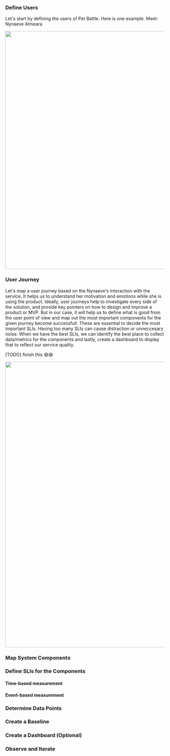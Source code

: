 ### Define Users
Let's start by defining the users of Pet Battle. Here is one example. Meet: Nynaeve Almeara

<img src="3-return-of-the-monitoring/images/user-1.jpg" width="750">

### User Journey

Let's map a user journey based on the Nynaeve's interaction with the service. It helps us to understand her motivation and emotions while she is using the product. Ideally, user journeys help to investigate every side of the solution, and provide key pointers on how to design and improve a product or MVP. But in our case, it will help us to define what is good from the user point of view and map out the most important components for the given journey become successfull. These are essential to decide the most important SLIs. Having too many SLIs can cause distraction or unneccesary noise. When we have the best SLIs, we can identify the best place to collect data/metrics for the components and lastly, create a dashboard to display that to reflect our service quality.

[TODO] finish this 😅😅

<img src="3-return-of-the-monitoring/images/user-journey-map-1.jpg" width="900">

### Map System Components


### Define SLIs for the Components

#### Time-based measurement

#### Event-based measurement

### Determine Data Points


### Create a Baseline



### Create a Dashboard (Optional)


### Observe and Iterate